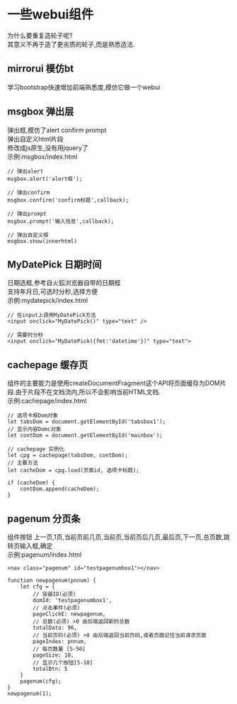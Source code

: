 # 一些webui组件
为什么要重复造轮子呢?  
其意义不再于造了更劣质的轮子,而是熟悉造法.
## mirrorui 模仿bt
学习bootstrap快速增加前端熟悉度,模仿它做一个webui  
## msgbox 弹出层
弹出框,模仿了alert confirm prompt  
弹出自定义html片段  
修改成js原生,没有用jquery了  
示例:msgbox/index.html
```
// 弹出alert
msgbox.alert('alert框');

// 弹出confirm
msgbox.confirm('confirm标题',callback);

// 弹出prompt
msgbox.prompt('输入信息',callback);

// 弹出自定义框
msgbox.show(innerhtml)
```

## MyDatePick 日期时间
日期选框,参考自火狐浏览器自带的日期框  
支持年月日,可选时分秒,选择方便  
示例:mydatepick/index.html
```
// 在input上调用MyDatePick方法
<input onclick="MyDatePick()" type="text" />

// 需要时分秒
<input onclick="MyDatePick({fmt:'datetime'})" type="text">
```

## cachepage 缓存页
组件的主要能力是使用createDocumentFragment这个API将页面缓存为DOM片段.由于片段不在文档流内,所以不会影响当前HTML文档.  
示例:cachepage/index.html  
```
// 选项卡框Dom对象
let tabsDom = document.getElementById('tabsbox1');
// 显示内容Domc对象
let contDom = document.getElementById('mainbox');

// cachepage 实例化
let cpg = cachepage(tabsDom, contDom);
// 主要方法
let cacheDom = cpg.load(页面id, 选项卡标题);

if (cacheDom) {
    contDom.append(cacheDom);
}
```

## pagenum 分页条
组件按钮 上一页,1页,当前页前几页,当前页,当前页后几页,最后页,下一页,总页数,跳转页输入框,确定  
示例:pagenum/index.html  
```
<nav class="pagenum" id="testpagenumbox1"></nav>

function newpagenum(pnnum) {
    let cfg = {
        // 容器ID(必须)
        domId: 'testpagenumbox1',
        // 点击事件(必须)
        pageClickE: newpagenum,
        // 总数(必须) >0 由后端返回新的总数
        totalData: 96,
        // 当前页码(必须) >0 由后端返回当前页码,或者页面记住当前请求页面
        pageIndex: pnnum,
        // 每页数量 [5-50]
        pageSize: 10,
        // 显示几个按钮[5-10]
        totalBtn: 5
    }
    pagenum(cfg);
}
newpagenum(1);
```